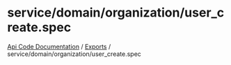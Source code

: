 # service/domain/organization/user\_create.spec
[Api Code Documentation](../README.md) / [Exports](../modules.md) / service/domain/organization/user\_create.spec
